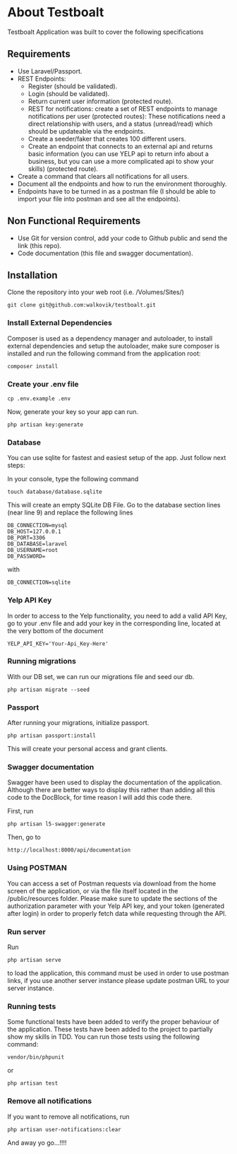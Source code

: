 # About Testboalt

Testboalt Application was built to cover the following specifications

## Requirements
- Use Laravel/Passport.
- REST Endpoints:
  - Register (should be validated).
  - Login (should be validated).
  - Return current user information (protected route).
  - REST for notifications: create a set of REST endpoints to manage notifications per user (protected routes): 
  These notifications need a direct relationship with users, and a status (unread/read) 
  which should be updateable via the endpoints.
  - Create a seeder/faker that creates 100 different users.
  - Create an endpoint that connects to an external api and returns basic information 
  (you can use YELP api to return info about a business, but you can use a more complicated api 
  to show your skills) (protected route).
- Create a command that clears all notifications for all users.
- Document all the endpoints and how to run the environment thoroughly.
- Endpoints have to be turned in as a postman file (I should be able to import your file into postman 
and see all the endpoints).

## Non Functional Requirements
- Use Git for version control, add your code to Github public and send the link (this repo).
- Code documentation (this file and swagger documentation).


## Installation
Clone the repository into your web root (i.e. /Volumes/Sites/)
```
git clone git@github.com:walkovik/testboalt.git
```

### Install External Dependencies
Composer is used as a dependency manager and autoloader, to install external dependencies 
and setup the autoloader, make sure composer is installed and run the following command 
from the application root:
```
composer install
```

### Create your .env file
```
cp .env.example .env 
```
Now, generate your key so your app can run.
```
php artisan key:generate 
```

### Database
You can use sqlite for fastest and easiest setup of the app. Just follow next steps:

In your console, type the following command
```
touch database/database.sqlite
```
This will create an empty SQLite DB File. Go to the database section lines (near line 9) 
and replace the following lines
```
DB_CONNECTION=mysql
DB_HOST=127.0.0.1
DB_PORT=3306
DB_DATABASE=laravel
DB_USERNAME=root
DB_PASSWORD=
```
with
```
DB_CONNECTION=sqlite
```
### Yelp API Key
In order to access to the Yelp functionality, you need to add a valid API Key, 
go to your .env file and add your key in the corresponding line, 
located at the very bottom of the document
```
YELP_API_KEY='Your-Api_Key-Here'
```
### Running migrations
With our DB set, we can run our migrations file and seed our db.
```
php artisan migrate --seed
```

### Passport 
After running your migrations, initialize passport.
```
php artisan passport:install
```
This will create your personal access and grant clients.

### Swagger documentation
Swagger have been used to display the documentation of the application. 
Although there are better ways to display this rather than adding all this code to the DocBlock, 
for time reason I will add this code there.

First, run
```
php artisan l5-swagger:generate
```
Then, go to
```
http://localhost:8000/api/documentation
```
### Using POSTMAN
You can access a set of Postman requests via download from the home screen of the application,
or via the file itself located in the /public/resources folder.
Please make sure to update the sections of the authorization parameter with your Yelp API key,
and your token (generated after login) in order to properly fetch data while requesting through the API.

### Run server
Run 
```
php artisan serve
```
to load the application, this command must be used in order to use postman links, 
if you use another server instance please update postman URL to your server instance.

### Running tests
Some functional tests have been added to verify the proper behaviour of the application. 
These tests have been added to the project to partially show my skills in TDD. 
You can run those tests using the following command:
```
vendor/bin/phpunit 
```
or 
```
php artisan test 
```

### Remove all notifications
If you want to remove all notifications, run
```
php artisan user-notifications:clear
```

And away yo go...!!!!
